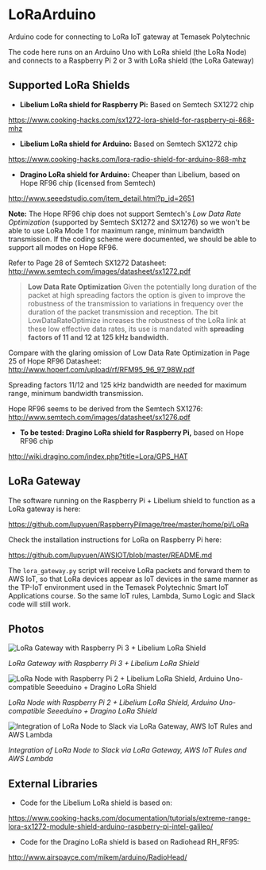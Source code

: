 # LoRaArduino
Arduino code for connecting to LoRa IoT gateway at Temasek Polytechnic 

The code here runs on an Arduino Uno with LoRa shield (the LoRa Node) and connects to a Raspberry Pi 2 or 3 with LoRa shield (the LoRa Gateway)

## Supported LoRa Shields

- **Libelium LoRa shield for Raspberry Pi:** Based on Semtech SX1272 chip

https://www.cooking-hacks.com/sx1272-lora-shield-for-raspberry-pi-868-mhz

- **Libelium LoRa shield for Arduino:** Based on Semtech SX1272 chip

https://www.cooking-hacks.com/lora-radio-shield-for-arduino-868-mhz

- **Dragino LoRa shield for Arduino:** Cheaper than Libelium, based on Hope RF96 chip (licensed from Semtech) 

http://www.seeedstudio.com/item_detail.html?p_id=2651

**Note:** The Hope RF96 chip does not support Semtech's *Low Data Rate Optimization* (supported by Semtech SX1272 and SX1276)
so we won't be able to use LoRa Mode 1 for maximum range, minimum bandwidth transmission.  If the coding scheme were documented,
we should be able to support all modes on Hope RF96.

Refer to Page 28 of Semtech SX1272 Datasheet: http://www.semtech.com/images/datasheet/sx1272.pdf

> **Low Data Rate Optimization**
> Given the potentially long duration of the packet at high spreading factors the option is given to improve the robustness of
> the transmission to variations in frequency over the duration of the packet transmission and reception. The bit
> LowDataRateOptimize increases the robustness of the LoRa link at these low effective data rates, its use is mandated with
> **spreading factors of 11 and 12 at 125 kHz bandwidth.**

Compare with the glaring omission of Low Data Rate Optimization in Page 25 of Hope RF96 Datasheet: http://www.hoperf.com/upload/rf/RFM95_96_97_98W.pdf

Spreading factors 11/12 and 125 kHz bandwidth are needed for maximum range, minimum bandwidth transmission.

Hope RF96 seems to be derived from the Semtech SX1276: http://www.semtech.com/images/datasheet/sx1276.pdf

- **To be tested: Dragino LoRa shield for Raspberry Pi,** based on Hope RF96 chip

http://wiki.dragino.com/index.php?title=Lora/GPS_HAT

## LoRa Gateway

The software running on the Raspberry Pi + Libelium shield to function as a LoRa gateway is here:

https://github.com/lupyuen/RaspberryPiImage/tree/master/home/pi/LoRa
 
Check the installation instructions for LoRa on Raspberry Pi here:

https://github.com/lupyuen/AWSIOT/blob/master/README.md
 
The `lora_gateway.py` script will receive LoRa packets and forward them to AWS IoT, so that LoRa devices appear as IoT devices in the same manner as the TP-IoT environment used in the Temasek Polytechnic Smart IoT Applications course. So the same IoT rules, Lambda, Sumo Logic and Slack code will still work.

## Photos

![LoRa Gateway with Raspberry Pi 3 + Libelium LoRa Shield](https://github.com/lupyuen/LoRaArduino/blob/master/images/gateway.jpg)

_LoRa Gateway with Raspberry Pi 3 + Libelium LoRa Shield_


![LoRa Node with Raspberry Pi 2 + Libelium LoRa Shield, Arduino Uno-compatible Seeeduino + Dragino LoRa Shield](https://github.com/lupyuen/LoRaArduino/blob/master/images/nodes.jpg)

_LoRa Node with Raspberry Pi 2 + Libelium LoRa Shield, Arduino Uno-compatible Seeeduino + Dragino LoRa Shield_


![Integration of LoRa Node to Slack via LoRa Gateway, AWS IoT Rules and AWS Lambda](https://github.com/lupyuen/LoRaArduino/blob/master/images/slack.png)

_Integration of LoRa Node to Slack via LoRa Gateway, AWS IoT Rules and AWS Lambda_

## External Libraries

- Code for the Libelium LoRa shield is based on:

https://www.cooking-hacks.com/documentation/tutorials/extreme-range-lora-sx1272-module-shield-arduino-raspberry-pi-intel-galileo/ 

- Code for the Dragino LoRa shield is based on Radiohead RH_RF95:

http://www.airspayce.com/mikem/arduino/RadioHead/

